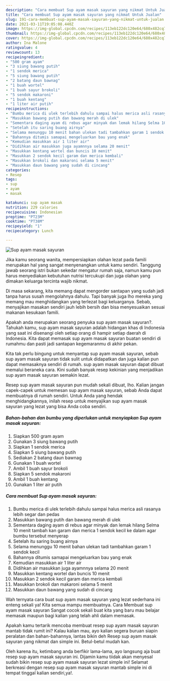 ```yaml
---
description: "Cara membuat Sup ayam masak sayuran yang nikmat Untuk Jualan"
title: "Cara membuat Sup ayam masak sayuran yang nikmat Untuk Jualan"
slug: 191-cara-membuat-sup-ayam-masak-sayuran-yang-nikmat-untuk-jualan
date: 2021-03-11T19:05:08.440Z
image: https://img-global.cpcdn.com/recipes/113eb122dc120e64/680x482cq70/sup-ayam-masak-sayuran-foto-resep-utama.jpg
thumbnail: https://img-global.cpcdn.com/recipes/113eb122dc120e64/680x482cq70/sup-ayam-masak-sayuran-foto-resep-utama.jpg
cover: https://img-global.cpcdn.com/recipes/113eb122dc120e64/680x482cq70/sup-ayam-masak-sayuran-foto-resep-utama.jpg
author: Ina Malone
ratingvalue: 4
reviewcount: 13
recipeingredient:
- "500 gram ayam"
- "3 siung bawang putih"
- "1 sendok merica"
- "5 siung bawang putih"
- "2 batang daun bawnag"
- "1 buah wortel"
- "1 buah sayur brokoli"
- "5 sendok makaroni"
- "1 buah kentang"
- "1 liter air putih"
recipeinstructions:
- "Bumbu merica di ulek terlebih dahulu sampai halus merica asli rasanya lebih segar dan pedas"
- "Masukkan bawang putih dan bawang merah di ulek"
- "Sementara daging ayam di rebus agar minyak dan lemak hilang Selma 10 menit tambah kan garam dan merica 1 sendok kecil ke dalam agar bumbu tersebut menyerap"
- "Setelah itu saring buang airnya"
- "Selama menunggu 10 menit bahan ulekan tadi tambahkan garam 1 sendok kecil"
- "Bahannya ditumis samapai mengeluarkan bau yang enak"
- "Kemudian masukkan air 1 liter air"
- "Didihkan air masukkan juga ayamnnya selama 20 menit"
- "Masukkan kentang wortel dan buncis 10 menit"
- "Masukkan 2 sendok kecil garam dan merica kembali"
- "Masukkan brokoli dan makaroni selama 5 menit"
- "Masukkan daun bawang yang sudah di cincang"
categories:
- Resep
tags:
- sup
- ayam
- masak

katakunci: sup ayam masak 
nutrition: 229 calories
recipecuisine: Indonesian
preptime: "PT23M"
cooktime: "PT38M"
recipeyield: "1"
recipecategory: Lunch

---
```



![Sup ayam masak sayuran](https://img-global.cpcdn.com/recipes/113eb122dc120e64/680x482cq70/sup-ayam-masak-sayuran-foto-resep-utama.jpg)

Jika kamu seorang wanita, mempersiapkan olahan lezat pada famili merupakan hal yang sangat menyenangkan untuk kamu sendiri. Tanggung jawab seorang istri bukan sekedar mengatur rumah saja, namun kamu pun harus menyediakan kebutuhan nutrisi tercukupi dan juga olahan yang dimakan keluarga tercinta wajib nikmat.

Di masa  sekarang, kita memang dapat mengorder santapan yang sudah jadi tanpa harus susah mengolahnya dahulu. Tapi banyak juga lho mereka yang memang mau menghidangkan yang terlezat bagi keluarganya. Sebab, menyajikan masakan sendiri jauh lebih bersih dan bisa menyesuaikan sesuai makanan kesukaan famili. 



Apakah anda merupakan seorang penyuka sup ayam masak sayuran?. Tahukah kamu, sup ayam masak sayuran adalah hidangan khas di Indonesia yang saat ini disenangi oleh setiap orang di hampir setiap daerah di Indonesia. Kita dapat memasak sup ayam masak sayuran buatan sendiri di rumahmu dan pasti jadi santapan kegemaranmu di akhir pekan.

Kita tak perlu bingung untuk menyantap sup ayam masak sayuran, sebab sup ayam masak sayuran tidak sulit untuk didapatkan dan juga kalian pun dapat memasaknya sendiri di rumah. sup ayam masak sayuran dapat dibuat memalui beraneka cara. Kini sudah banyak resep kekinian yang menjadikan sup ayam masak sayuran semakin lezat.

Resep sup ayam masak sayuran pun mudah sekali dibuat, lho. Kalian jangan capek-capek untuk memesan sup ayam masak sayuran, sebab Anda dapat membuatnya di rumah sendiri. Untuk Anda yang hendak menghidangkannya, inilah resep untuk menyajikan sup ayam masak sayuran yang lezat yang bisa Anda coba sendiri.

<!--inarticleads1-->

##### Bahan-bahan dan bumbu yang diperlukan untuk menyiapkan Sup ayam masak sayuran:

1. Siapkan 500 gram ayam
1. Gunakan 3 siung bawang putih
1. Siapkan 1 sendok merica
1. Siapkan 5 siung bawang putih
1. Sediakan 2 batang daun bawnag
1. Gunakan 1 buah wortel
1. Ambil 1 buah sayur brokoli
1. Siapkan 5 sendok makaroni
1. Ambil 1 buah kentang
1. Gunakan 1 liter air putih




<!--inarticleads2-->

##### Cara membuat Sup ayam masak sayuran:

1. Bumbu merica di ulek terlebih dahulu sampai halus merica asli rasanya lebih segar dan pedas
1. Masukkan bawang putih dan bawang merah di ulek
1. Sementara daging ayam di rebus agar minyak dan lemak hilang Selma 10 menit tambah kan garam dan merica 1 sendok kecil ke dalam agar bumbu tersebut menyerap
1. Setelah itu saring buang airnya
1. Selama menunggu 10 menit bahan ulekan tadi tambahkan garam 1 sendok kecil
1. Bahannya ditumis samapai mengeluarkan bau yang enak
1. Kemudian masukkan air 1 liter air
1. Didihkan air masukkan juga ayamnnya selama 20 menit
1. Masukkan kentang wortel dan buncis 10 menit
1. Masukkan 2 sendok kecil garam dan merica kembali
1. Masukkan brokoli dan makaroni selama 5 menit
1. Masukkan daun bawang yang sudah di cincang




Wah ternyata cara buat sup ayam masak sayuran yang lezat sederhana ini enteng sekali ya! Kita semua mampu membuatnya. Cara Membuat sup ayam masak sayuran Sangat cocok sekali buat kita yang baru mau belajar memasak maupun bagi kalian yang telah ahli dalam memasak.

Apakah kamu tertarik mencoba membuat resep sup ayam masak sayuran mantab tidak rumit ini? Kalau kalian mau, ayo kalian segera buruan siapin peralatan dan bahan-bahannya, lantas bikin deh Resep sup ayam masak sayuran yang nikmat dan simple ini. Betul-betul mudah kan. 

Oleh karena itu, ketimbang anda berfikir lama-lama, ayo langsung aja buat resep sup ayam masak sayuran ini. Dijamin kamu tiidak akan menyesal sudah bikin resep sup ayam masak sayuran lezat simple ini! Selamat berkreasi dengan resep sup ayam masak sayuran mantab simple ini di tempat tinggal kalian sendiri,ya!.


